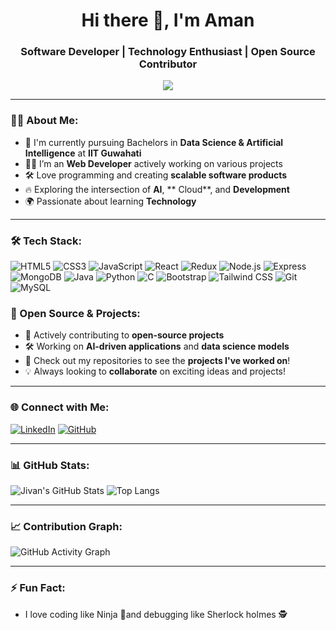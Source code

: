 <h1 align="center">Hi there 👋, I'm Aman </h1>
<h3 align="center"> Software Developer | Technology Enthusiast | Open Source Contributor</h3>

<p align="center">
  <img src="https://readme-typing-svg.herokuapp.com?color=36BCF7&lines=Software+Developer;Open+Source+Contributor;Tech Enthusiast" />
</p>

---

### 👨‍💻 About Me:
- 📘 I'm currently pursuing Bachelors in **Data Science & Artificial Intelligence** at **IIT Guwahati**  
- 👨‍💻  I’m an **Web Developer** actively working on various projects
- 🛠️  Love programming and creating **scalable software products**  
- 🔥 Exploring the intersection of **AI**, ** Cloud**, and **Development**
- 🌍 Passionate about learning **Technology**
---

### 🛠️ Tech Stack:

![HTML5](https://img.shields.io/badge/HTML5-E34F26?style=for-the-badge&logo=html5&logoColor=white)
![CSS3](https://img.shields.io/badge/CSS3-1572B6?style=for-the-badge&logo=css3&logoColor=white)
![JavaScript](https://img.shields.io/badge/JavaScript-F7DF1E?style=for-the-badge&logo=javascript&logoColor=black)
![React](https://img.shields.io/badge/React-61DAFB?style=for-the-badge&logo=react&logoColor=black)
![Redux](https://img.shields.io/badge/Redux-764ABC?style=for-the-badge&logo=redux&logoColor=white)
![Node.js](https://img.shields.io/badge/Node.js-339933?style=for-the-badge&logo=nodedotjs&logoColor=white)
![Express](https://img.shields.io/badge/Express-000000?style=for-the-badge&logo=express&logoColor=white)
![MongoDB](https://img.shields.io/badge/MongoDB-47A248?style=for-the-badge&logo=mongodb&logoColor=white)
![Java](https://img.shields.io/badge/Java-007396?style=for-the-badge&logo=java&logoColor=white)
![Python](https://img.shields.io/badge/Python-FFD43B?style=for-the-badge&logo=python&logoColor=darkgreen)
![C](https://img.shields.io/badge/C-A8B9CC?style=for-the-badge&logo=c&logoColor=white)
![Bootstrap](https://img.shields.io/badge/Bootstrap-563D7C?style=for-the-badge&logo=bootstrap&logoColor=white)
![Tailwind CSS](https://img.shields.io/badge/Tailwind_CSS-38B2AC?style=for-the-badge&logo=tailwind-css&logoColor=white)
![Git](https://img.shields.io/badge/Git-F05032?style=for-the-badge&logo=git&logoColor=white)
![MySQL](https://img.shields.io/badge/MySQL-4479A1?style=for-the-badge&logo=mysql&logoColor=white)

### 🚀 Open Source & Projects:

- 📂 Actively contributing to **open-source projects**  
- 🛠️ Working on **AI-driven applications** and **data science models**  
- 🌟 Check out my repositories to see the **projects I've worked on**!  
- 💡 Always looking to **collaborate** on exciting ideas and projects!

---

### 🌐 Connect with Me:
[![LinkedIn](https://img.shields.io/badge/LinkedIn-0077B5?style=for-the-badge&logo=linkedin&logoColor=white)](https://www.linkedin.com/in/aman-raj-gupta-/)   [![GitHub](https://img.shields.io/badge/GitHub-181717?style=for-the-badge&logo=github&logoColor=white)](https://github.com/Amanrajguptaa) 

---

### 📊 GitHub Stats:

![Jivan's GitHub Stats](https://github-readme-stats.vercel.app/api?username=Amanrajguptaa&show_icons=true&theme=radical)          ![Top Langs](https://github-readme-stats.vercel.app/api/top-langs/?username=Amanrajguptaa&layout=compact&theme=radical)

---



### 📈 Contribution Graph:

![GitHub Activity Graph](https://github-readme-activity-graph.vercel.app/graph?username=Amanrajguptaa&theme=github-compact)

---

### ⚡ Fun Fact:
- I love coding like Ninja 🥷and debugging like Sherlock holmes 🕵️
